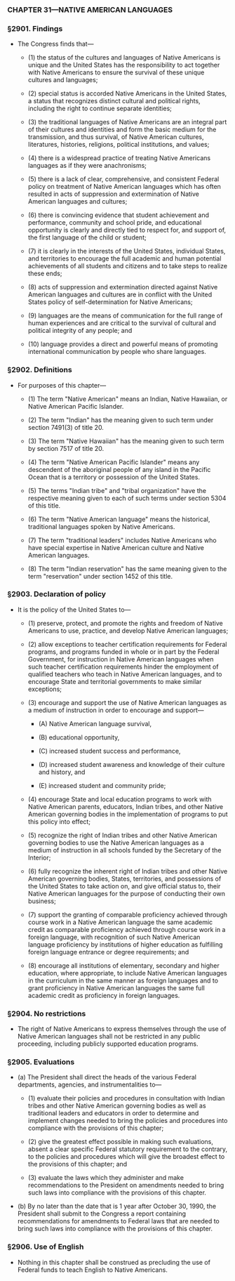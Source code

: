 ### **CHAPTER 31—NATIVE AMERICAN LANGUAGES**

### §2901. Findings
* The Congress finds that—

  * (1) the status of the cultures and languages of Native Americans is unique and the United States has the responsibility to act together with Native Americans to ensure the survival of these unique cultures and languages;

  * (2) special status is accorded Native Americans in the United States, a status that recognizes distinct cultural and political rights, including the right to continue separate identities;

  * (3) the traditional languages of Native Americans are an integral part of their cultures and identities and form the basic medium for the transmission, and thus survival, of Native American cultures, literatures, histories, religions, political institutions, and values;

  * (4) there is a widespread practice of treating Native Americans languages as if they were anachronisms;

  * (5) there is a lack of clear, comprehensive, and consistent Federal policy on treatment of Native American languages which has often resulted in acts of suppression and extermination of Native American languages and cultures;

  * (6) there is convincing evidence that student achievement and performance, community and school pride, and educational opportunity is clearly and directly tied to respect for, and support of, the first language of the child or student;

  * (7) it is clearly in the interests of the United States, individual States, and territories to encourage the full academic and human potential achievements of all students and citizens and to take steps to realize these ends;

  * (8) acts of suppression and extermination directed against Native American languages and cultures are in conflict with the United States policy of self-determination for Native Americans;

  * (9) languages are the means of communication for the full range of human experiences and are critical to the survival of cultural and political integrity of any people; and

  * (10) language provides a direct and powerful means of promoting international communication by people who share languages.

### §2902. Definitions
* For purposes of this chapter—

  * (1) The term "Native American" means an Indian, Native Hawaiian, or Native American Pacific Islander.

  * (2) The term "Indian" has the meaning given to such term under section 7491(3) of title 20.

  * (3) The term "Native Hawaiian" has the meaning given to such term by section 7517 of title 20.

  * (4) The term "Native American Pacific Islander" means any descendent of the aboriginal people of any island in the Pacific Ocean that is a territory or possession of the United States.

  * (5) The terms "Indian tribe" and "tribal organization" have the respective meaning given to each of such terms under section 5304 of this title.

  * (6) The term "Native American language" means the historical, traditional languages spoken by Native Americans.

  * (7) The term "traditional leaders" includes Native Americans who have special expertise in Native American culture and Native American languages.

  * (8) The term "Indian reservation" has the same meaning given to the term "reservation" under section 1452 of this title.

### §2903. Declaration of policy
* It is the policy of the United States to—

  * (1) preserve, protect, and promote the rights and freedom of Native Americans to use, practice, and develop Native American languages;

  * (2) allow exceptions to teacher certification requirements for Federal programs, and programs funded in whole or in part by the Federal Government, for instruction in Native American languages when such teacher certification requirements hinder the employment of qualified teachers who teach in Native American languages, and to encourage State and territorial governments to make similar exceptions;

  * (3) encourage and support the use of Native American languages as a medium of instruction in order to encourage and support—

    * (A) Native American language survival,

    * (B) educational opportunity,

    * (C) increased student success and performance,

    * (D) increased student awareness and knowledge of their culture and history, and

    * (E) increased student and community pride;


  * (4) encourage State and local education programs to work with Native American parents, educators, Indian tribes, and other Native American governing bodies in the implementation of programs to put this policy into effect;

  * (5) recognize the right of Indian tribes and other Native American governing bodies to use the Native American languages as a medium of instruction in all schools funded by the Secretary of the Interior;

  * (6) fully recognize the inherent right of Indian tribes and other Native American governing bodies, States, territories, and possessions of the United States to take action on, and give official status to, their Native American languages for the purpose of conducting their own business;

  * (7) support the granting of comparable proficiency achieved through course work in a Native American language the same academic credit as comparable proficiency achieved through course work in a foreign language, with recognition of such Native American language proficiency by institutions of higher education as fulfilling foreign language entrance or degree requirements; and

  * (8) encourage all institutions of elementary, secondary and higher education, where appropriate, to include Native American languages in the curriculum in the same manner as foreign languages and to grant proficiency in Native American languages the same full academic credit as proficiency in foreign languages.

### §2904. No restrictions
* The right of Native Americans to express themselves through the use of Native American languages shall not be restricted in any public proceeding, including publicly supported education programs.

### §2905. Evaluations
* (a) The President shall direct the heads of the various Federal departments, agencies, and instrumentalities to—

  * (1) evaluate their policies and procedures in consultation with Indian tribes and other Native American governing bodies as well as traditional leaders and educators in order to determine and implement changes needed to bring the policies and procedures into compliance with the provisions of this chapter;

  * (2) give the greatest effect possible in making such evaluations, absent a clear specific Federal statutory requirement to the contrary, to the policies and procedures which will give the broadest effect to the provisions of this chapter; and

  * (3) evaluate the laws which they administer and make recommendations to the President on amendments needed to bring such laws into compliance with the provisions of this chapter.


* (b) By no later than the date that is 1 year after October 30, 1990, the President shall submit to the Congress a report containing recommendations for amendments to Federal laws that are needed to bring such laws into compliance with the provisions of this chapter.

### §2906. Use of English
* Nothing in this chapter shall be construed as precluding the use of Federal funds to teach English to Native Americans.